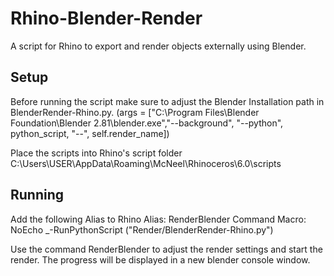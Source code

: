 # Rhino-Blender-Render

A script for Rhino to export and render objects externally using Blender.

## Setup
Before running the script make sure to adjust the Blender Installation path in BlenderRender-Rhino.py. (args = ["C:\\Program Files\\Blender Foundation\\Blender 2.81\\blender.exe","--background", "--python", python_script, "--",   self.render_name])

Place the scripts into Rhino's script folder
C:\Users\USER\AppData\Roaming\McNeel\Rhinoceros\6.0\scripts

## Running
Add the following Alias to Rhino
Alias: RenderBlender
Command Macro: NoEcho _-RunPythonScript ("Render/BlenderRender-Rhino.py")

Use the command RenderBlender to adjust the render settings and start the render. The progress will be displayed in a new blender console window.
